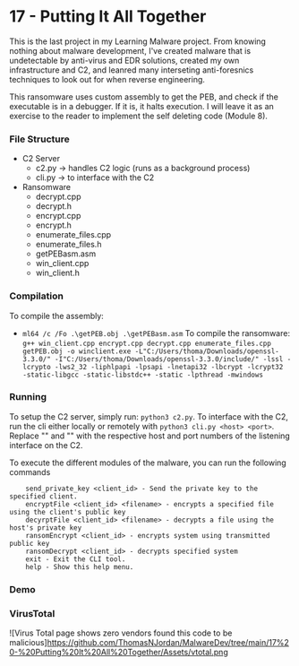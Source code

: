 # 17 - Putting It All Together
This is the last project in my Learning Malware project. From knowing nothing about malware development, I've created malware that is undetectable by anti-virus and EDR solutions, created my own infrastructure and C2, and leanred many interseting anti-foresnics techniques to look out for when reverse engineering. 

This ransomware uses custom assembly to get the PEB, and check if the executable is in a debugger. If it is, it halts execution. I will leave it as an exercise to the reader to implement the self deleting code (Module 8). 

### File Structure
- C2 Server
  - c2.py -> handles C2 logic (runs as a background process)
  - cli.py -> to interface with the C2
- Ransomware
  - decrypt.cpp
  - decrypt.h
  - encrypt.cpp
  - encrypt.h
  - enumerate_files.cpp
  - enumerate_files.h
  - getPEBasm.asm
  - win_client.cpp
  - win_client.h

### Compilation
To compile the assembly:
- `ml64 /c /Fo .\getPEB.obj .\getPEBasm.asm`
To compile the ransomware:
`g++ win_client.cpp encrypt.cpp decrypt.cpp enumerate_files.cpp getPEB.obj -o winclient.exe -L"C:/Users/thoma/Downloads/openssl-3.3.0/" -I"C:/Users/thoma/Downloads/openssl-3.3.0/include/" -lssl -lcrypto -lws2_32 -liphlpapi -lpsapi -lnetapi32 -lbcrypt -lcrypt32  -static-libgcc -static-libstdc++ -static -lpthread -mwindows`

### Running
To setup the C2 server, simply run: `python3 c2.py`. To interface with the C2, run the cli either locally or remotely with `python3 cli.py <host> <port>`. Replace "<host>" and "<port>" with the respective host and port numbers of the listening interface on the C2.

To execute the different modules of the malware, you can run the following commands
```
    send_private_key <client_id> - Send the private key to the specified client.
    encryptFile <client_id> <filename> - encrypts a specified file using the client's public key
    decyrptFile <client_id> <filename> - decrypts a file using the host's private key
    ransomEncrypt <client_id> - encrypts system using transmitted public key
    ransomDecrypt <client_id> - decrypts specified system
    exit - Exit the CLI tool.
    help - Show this help menu.
```

### Demo


### VirusTotal
![Virus Total page shows zero vendors found this code to be malicious]https://github.com/ThomasNJordan/MalwareDev/tree/main/17%20-%20Putting%20It%20All%20Together/Assets/vtotal.png